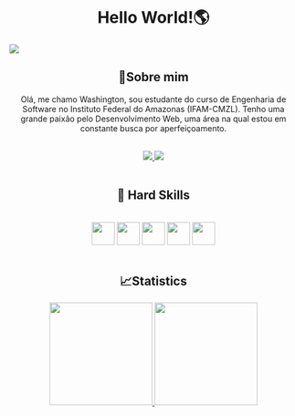 <!--Head-->
<h1 align="center"> <b>Hello World!🌎</b> </h1>

<!--imagem-->
<img src="https://camo.githubusercontent.com/9e5e7795957f65ab8a2f305aaaffc4ccbbdbae2e78c66d0fe37b51c8fa6ce774/68747470733a2f2f692e696d6775722e636f6d2f34585444584f352e676966">

<!--About me-->

<h2 align="center"> 🌟Sobre mim </h2>

<p align="center"> Olá, me chamo Washington, sou estudante do curso de Engenharia de Software no Instituto Federal do Amazonas (IFAM-CMZL). Tenho uma grande paixão pelo Desenvolvimento Web, uma área na qual estou em constante busca por aperfeiçoamento. </p>

<br>

<!--Redes Sociais-->
<div align="center">
          <a href="https://www.linkedin.com/in/ferreiraashi">
          <img src="https://img.shields.io/badge/-LinkedIn-6633cc?style=flat-square&logo=Linkedin&logoColor=white"/>
          </a>
          <a href="ferreiraashi@gmail.com"> 
          <img src="https://img.shields.io/badge/-ferreiraashi@gmail.com-6633cc?style=flat-square&logo=Gmail&logoColor=white"/>
          </a>
</div>

<br>

<h2 align="center"> 🦾 Hard Skills </h2>
<br>

<div align="center">
<img src="https://cdn.jsdelivr.net/gh/devicons/devicon/icons/html5/html5-original.svg" width="40" height="40"/> <img src="https://cdn.jsdelivr.net/gh/devicons/devicon/icons/css3/css3-original.svg" width="40" heigth="40"/>
<img src="https://cdn.jsdelivr.net/gh/devicons/devicon/icons/javascript/javascript-original.svg" width="40" heigth="40"/> <img src="https://cdn.jsdelivr.net/gh/devicons/devicon/icons/react/react-original.svg" width="40" heigth="40"/> <img src="https://cdn.jsdelivr.net/gh/devicons/devicon/icons/git/git-original.svg" width="40" heigth="40"/>
</div>

<br>

<h2 align="center"> 📈Statistics </h2>
<div align="center">
<a href="https://github.com/ferreiraashi">
<img loading="lazy" height="180em" src="https://github-readme-stats.vercel.app/api?username=ferreiraashi&show_icons=true&theme=radical"/>
<img loading="lazy" height="180em" src="https://github-readme-stats.vercel.app/api/top-langs/?username=ferreiraashi&layout=compact&langs_count=7&theme=radical"/>
</div>
